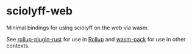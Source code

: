 # sciolyff-web

Minimal bindings for using sciolyff on the web via wasm.

See [rollup-plugin-rust](https://github.com/wasm-tool/rollup-plugin-rust#readme)
for use in [Rollup](https://rollupjs.org) and
[wasm-pack](https://rustwasm.github.io/docs/wasm-pack/) for use in other
contexts.
